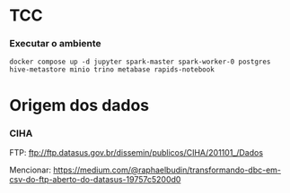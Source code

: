 # TCC


### Executar o ambiente

```
docker compose up -d jupyter spark-master spark-worker-0 postgres hive-metastore minio trino metabase rapids-notebook
```


# Origem dos dados

### CIHA

FTP: ftp://ftp.datasus.gov.br/dissemin/publicos/CIHA/201101_/Dados

Mencionar: https://medium.com/@raphaelbudin/transformando-dbc-em-csv-do-ftp-aberto-do-datasus-19757c5200d0